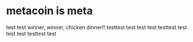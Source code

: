 # metacoin is meta

test
test
winner, winner, chicken dinner!!
testtest
test
test
test
testtest
test
test
test
testtest
test
